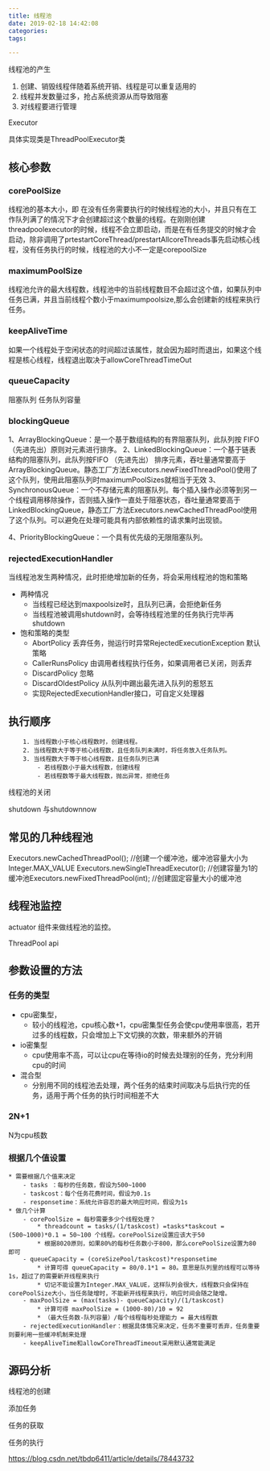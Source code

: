 ```yaml
---
title: 线程池
date: 2019-02-18 14:42:08
categories:
tags:

---
```


线程池的产生

1. 创建、销毁线程伴随着系统开销、线程是可以重复适用的
2. 线程并发数量过多，抢占系统资源从而导致阻塞
3. 对线程要进行管理

Executor  

具体实现类是ThreadPoolExecutor类

## 核心参数

### corePoolSize

线程池的基本大小，即 在没有任务需要执行的时候线程池的大小，并且只有在工作队列满了的情况下才会创建超过这个数量的线程。在刚刚创建threadpoolexecutor的时候，线程不会立即启动，而是在有任务提交的时候才会启动，除非调用了prtestartCoreThread/prestartAllcoreThreads事先启动核心线程，没有任务执行的时候，线程池的大小不一定是corepoolSize

### maximumPoolSize

线程池允许的最大线程数，线程池中的当前线程数目不会超过这个值，如果队列中任务已满，并且当前线程个数小于maximumpoolsize,那么会创建新的线程来执行任务。

### keepAliveTime

如果一个线程处于空闲状态的时间超过该属性，就会因为超时而退出，如果这个线程是核心线程，线程退出取决于allowCoreThreadTimeOut

### queueCapacity

阻塞队列        任务队列容量

### blockingQueue<Runable>

1、ArrayBlockingQueue：是一个基于数组结构的有界阻塞队列，此队列按 FIFO（先进先出）原则对元素进行排序。
2、LinkedBlockingQueue：一个基于链表结构的阻塞队列，此队列按FIFO （先进先出） 排序元素，吞吐量通常要高于ArrayBlockingQueue。静态工厂方法Executors.newFixedThreadPool()使用了这个队列，使用此阻塞队列时maximumPoolSizes就相当于无效 
3、SynchronousQueue：一个不存储元素的阻塞队列。每个插入操作必须等到另一个线程调用移除操作，否则插入操作一直处于阻塞状态，吞吐量通常要高于 LinkedBlockingQueue，静态工厂方法Executors.newCachedThreadPool使用了这个队列。可以避免在处理可能具有内部依赖性的请求集时出现锁。

4、PriorityBlockingQueue：一个具有优先级的无限阻塞队列。

### rejectedExecutionHandler

当线程池发生两种情况，此时拒绝增加新的任务，将会采用线程池的饱和策略

- 两种情况
  - 当线程已经达到maxpoolsize时，且队列已满，会拒绝新任务
  - 当线程池被调用shutdown时，会等待线程池里的任务执行完毕再shutdown
- 饱和策略的类型
  - AbortPolicy 丢弃任务，抛运行时异常RejectedExecutionException  默认策略
  - CallerRunsPolicy 由调用者线程执行任务，如果调用者已关闭，则丢弃
  - DiscardPolicy 忽略
  - DiscardOldestPolicy 从队列中踢出最先进入队列的惹怒五
  - 实现RejectedExecutionHandler接口，可自定义处理器

## 执行顺序

```
    1. 当线程数小于核心线程数时，创建线程。
    2. 当线程数大于等于核心线程数，且任务队列未满时，将任务放入任务队列。
    3. 当线程数大于等于核心线程数，且任务队列已满
        - 若线程数小于最大线程数，创建线程
        - 若线程数等于最大线程数，抛出异常，拒绝任务
```

线程池的关闭

shutdown 与shutdownnow

## 常见的几种线程池

Executors.newCachedThreadPool(); //创建一个缓冲池，缓冲池容量大小为Integer.MAX_VALUE
Executors.newSingleThreadExecutor(); //创建容量为1的缓冲池Executors.newFixedThreadPool(int); //创建固定容量大小的缓冲池

## 线程池监控

actuator 组件来做线程池的监控。 

ThreadPool   api  

## 参数设置的方法

### 任务的类型

- cpu密集型，
  - 较小的线程池，cpu核心数+1，cpu密集型任务会使cpu使用率很高，若开过多的线程数，只会增加上下文切换的次数，带来额外的开销
- io密集型 
  - cpu使用率不高，可以让cpu在等待io的时候去处理别的任务，充分利用cpu的时间
- 混合型
  - 分别用不同的线程池去处理，两个任务的结束时间取决与后执行完的任务，适用于两个任务的执行时间相差不大

### 2N+1

N为cpu核数

### 根据几个值设置

```
* 需要根据几个值来决定
	- tasks ：每秒的任务数，假设为500~1000
	- taskcost：每个任务花费时间，假设为0.1s
	- responsetime：系统允许容忍的最大响应时间，假设为1s
* 做几个计算
	- corePoolSize = 每秒需要多少个线程处理？ 
		* threadcount = tasks/(1/taskcost) =tasks*taskcout =  (500~1000)*0.1 = 50~100 个线程。corePoolSize设置应该大于50
		* 根据8020原则，如果80%的每秒任务数小于800，那么corePoolSize设置为80即可
	- queueCapacity = (coreSizePool/taskcost)*responsetime
		* 计算可得 queueCapacity = 80/0.1*1 = 80。意思是队列里的线程可以等待1s，超过了的需要新开线程来执行
		* 切记不能设置为Integer.MAX_VALUE，这样队列会很大，线程数只会保持在corePoolSize大小，当任务陡增时，不能新开线程来执行，响应时间会随之陡增。
	- maxPoolSize = (max(tasks)- queueCapacity)/(1/taskcost)
		* 计算可得 maxPoolSize = (1000-80)/10 = 92
		* （最大任务数-队列容量）/每个线程每秒处理能力 = 最大线程数
	- rejectedExecutionHandler：根据具体情况来决定，任务不重要可丢弃，任务重要则要利用一些缓冲机制来处理
	- keepAliveTime和allowCoreThreadTimeout采用默认通常能满足
```

## 源码分析

线程池的创建

添加任务

任务的获取

任务的执行

https://blog.csdn.net/tbdp6411/article/details/78443732





